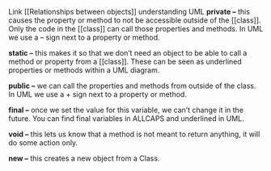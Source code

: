 Link [[Relationships between objects]] understanding UML
**private –** this causes the property or method to not be accessible outside of the [[class]]. Only the code in the [[class]] can call those properties and methods. In UML we use a – sign next to a property or method.

**static –** this makes it so that we don’t need an object to be able to call a method or property from a [[class]]. These can be seen as underlined properties or methods within a UML diagram.

**public –** we can call the properties and methods from outside of the class. In UML we use a + sign next to a property or method.

**final –** once we set the value for this variable, we can’t change it in the future. You can find final variables in ALLCAPS and underlined in UML.

**void –** this lets us know that a method is not meant to return anything, it will do some action only.

**new –** this creates a new object from a Class.